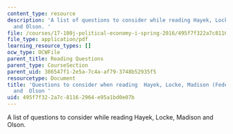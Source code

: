 ```yaml
---
content_type: resource
description: 'A list of questions to consider while reading Hayek, Locke, Madison
  and Olson. '
file: /courses/17-100j-political-economy-i-spring-2016/495f7f322a7c81162964e95a1bd0e07b_MIT17_100JS16_LockQues.pdf
file_type: application/pdf
learning_resource_types: []
ocw_type: OCWFile
parent_title: Reading Questions
parent_type: CourseSection
parent_uid: 386547f1-2e5a-7c4a-af79-3748b52935f5
resourcetype: Document
title: 'Questions to consider when reading  Hayek, Locke, Madison (Federalist Papers)
  and  Olson '
uid: 495f7f32-2a7c-8116-2964-e95a1bd0e07b
---
```

A list of questions to consider while reading Hayek, Locke, Madison and Olson. 


